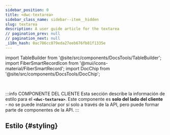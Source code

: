 ```yaml
---
sidebar_position: 0
title: <dwc-textarea>
sidebar_class_name: sidebar--item__hidden
slug: textarea
description: A user guide article for the textarea
// pagination_prev: null
// pagination_next: null
_i18n_hash: 0ac786cc079eda27eeb676fb81f1335e
---
```

import TableBuilder from '@site/src/components/DocsTools/TableBuilder';
import FiberSmartRecordIcon from '@mui/icons-material/FiberSmartRecord';
import DocChip from '@site/src/components/DocsTools/DocChip';

<DocChip chip='shadow' />

<br />

:::info COMPONENTE DEL CLIENTE
Esta sección describe la información de estilo para el **`<dwc-textarea>`**. Este componente es **solo del lado del cliente** - no se puede instanciar por sí solo a través de la API, pero puede formar parte de componentes de la API.
:::

## Estilo {#styling}

<TableBuilder name="dwc-textarea" clientComponent />
